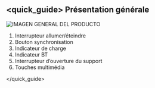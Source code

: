 ## <quick_guide> Présentation générale

![IMAGEN GENERAL DEL PRODUCTO](http://static.energysistem.com/images/manuals/77828/54242eef545ee.jpg)

1. Interrupteur allumer/éteindre
2. Bouton synchronisation
3. Indicateur de charge
4. Indicateur BT
5. Interrupteur d’ouverture  du support
6. Touches multimédia


</quick_guide>
